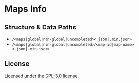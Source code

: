 # Maps Info
## Structure & Data Paths
+ `/<maps|global|non-global|uncompleted><.json|.min.json>`
+ `/<maps|global|non-global|uncompleted>/<map-id|map-name><.json|.min.json>`

## License
Licensed under the [GPL-3.0 license](./COPYING).
